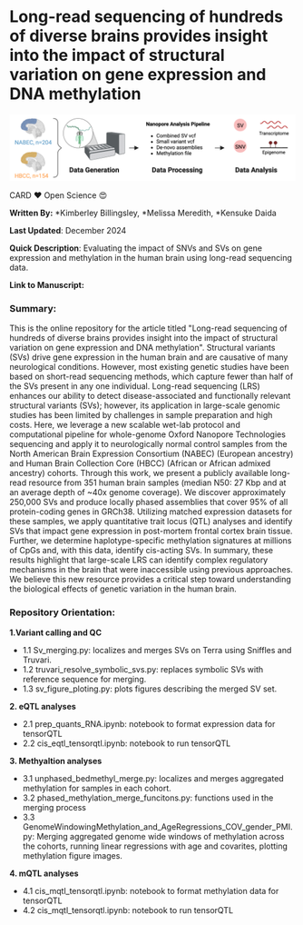 # **Long-read sequencing of hundreds of diverse brains provides insight into the impact of structural variation on gene expression and DNA methylation**

![Sample Image](Workflow.png)

CARD ❤️ Open Science 😍

**Written By:** *Kimberley Billingsley, *Melissa Meredith, *Kensuke Daida

**Last Updated**: December 2024 

**Quick Description**: Evaluating the impact of SNVs and SVs on gene expression and methylation in the human brain using long-read sequencing data. 

**Link to Manuscript:** 

### **Summary:**
This is the online repository for the article titled "Long-read sequencing of hundreds of diverse brains provides insight into the impact of structural variation on gene expression and DNA methylation". Structural variants (SVs) drive gene expression in the human brain and are causative of many neurological conditions. However, most existing genetic studies have been based on short-read sequencing methods, which capture fewer than half of the SVs present in any one individual. Long-read sequencing (LRS) enhances our ability to detect disease-associated and functionally relevant structural variants (SVs); however, its application in large-scale genomic studies has been limited by challenges in sample preparation and high costs. Here, we leverage a new scalable wet-lab protocol and computational pipeline for whole-genome Oxford Nanopore Technologies sequencing and apply it to neurologically normal control samples from the North American Brain Expression Consortium (NABEC) (European ancestry) and Human Brain Collection Core (HBCC) (African or African admixed ancestry) cohorts. Through this work, we present a publicly available long-read resource from 351 human brain samples (median N50: 27 Kbp and at an average depth of ~40x genome coverage). We discover approximately 250,000 SVs and produce locally phased assemblies that cover 95% of all protein-coding genes in GRCh38. Utilizing matched expression datasets for these samples, we apply quantitative trait locus (QTL) analyses and identify SVs that impact gene expression in post-mortem frontal cortex brain tissue. Further, we determine haplotype-specific methylation signatures at millions of CpGs and, with this data, identify cis-acting SVs. In summary, these results highlight that large-scale LRS can identify complex regulatory mechanisms in the brain that were inaccessible using previous approaches. We believe this new resource provides a critical step toward understanding the biological effects of genetic variation in the human brain. 

### **Repository Orientation:**


**1.Variant calling and QC** 
- 1.1 Sv_merging.py: localizes and merges SVs on Terra using Sniffles and Truvari. 
- 1.2 truvari_resolve_symbolic_svs.py: replaces symbolic SVs with reference sequence for merging. 
- 1.3 sv_figure_ploting.py: plots figures describing the merged SV set.


**2. eQTL analyses** 
- 2.1 prep_quants_RNA.ipynb:  notebook to format expression data for tensorQTL
- 2.2 cis_eqtl_tensorqtl.ipynb:  notebook to run tensorQTL


**3. Methyaltion analyses**

- 3.1 unphased_bedmethyl_merge.py: localizes and merges aggregated methylation for samples in each cohort. 
- 3.2 phased_methylation_merge_funcitons.py: functions used in the merging process
- 3.3 GenomeWindowingMethylation_and_AgeRegressions_COV_gender_PMI.py: Merging aggregated genome wide windows of methylation across the cohorts, running linear regressions with age and covarites, plotting methylation figure images. 

**4.  mQTL analyses**

- 4.1  cis_mqtl_tensorqtl.ipynb:  notebook to format methylation data for tensorQTL
- 4.2  cis_mqtl_tensorqtl.ipynb:  notebook to run tensorQTL

